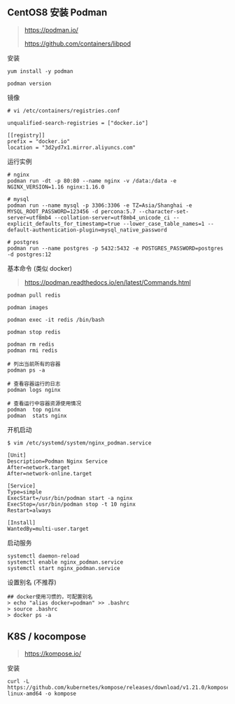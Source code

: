 ## CentOS8 安装 Podman

> https://podman.io/
>
> https://github.com/containers/libpod

安装

```
yum install -y podman

podman version
```

镜像

```
# vi /etc/containers/registries.conf

unqualified-search-registries = ["docker.io"]

[[registry]]
prefix = "docker.io"
location = "3d2yd7x1.mirror.aliyuncs.com"
```

运行实例

```
# nginx
podman run -dt -p 80:80 --name nginx -v /data:/data -e NGINX_VERSION=1.16 nginx:1.16.0

# mysql
podman run --name mysql -p 3306:3306 -e TZ=Asia/Shanghai -e MYSQL_ROOT_PASSWORD=123456 -d percona:5.7 --character-set-server=utf8mb4 --collation-server=utf8mb4_unicode_ci --explicit_defaults_for_timestamp=true --lower_case_table_names=1 --default-authentication-plugin=mysql_native_password

# postgres
podman run --name postgres -p 5432:5432 -e POSTGRES_PASSWORD=postgres -d postgres:12
```

基本命令 (类似 docker)

> https://podman.readthedocs.io/en/latest/Commands.html

```
podman pull redis

podman images

podman exec -it redis /bin/bash

podman stop redis

podman rm redis
podman rmi redis

# 列出当前所有的容器
podman ps -a

# 查看容器运行的日志
podman logs nginx

# 查看运行中容器资源使用情况
podman  top nginx
podman  stats nginx
```

开机启动

```
$ vim /etc/systemd/system/nginx_podman.service

[Unit]
Description=Podman Nginx Service
After=network.target
After=network-online.target

[Service]
Type=simple
ExecStart=/usr/bin/podman start -a nginx
ExecStop=/usr/bin/podman stop -t 10 nginx
Restart=always

[Install]
WantedBy=multi-user.target
```

启动服务

```
systemctl daemon-reload
systemctl enable nginx_podman.service
systemctl start nginx_podman.service
```

设置别名 (不推荐)

```
## docker使用习惯的，可配置别名
> echo "alias docker=podman" >> .bashrc
> source .bashrc
> docker ps -a
```

## K8S / kocompose

> https://kompose.io/

安装 

```
curl -L https://github.com/kubernetes/kompose/releases/download/v1.21.0/kompose-linux-amd64 -o kompose
```

